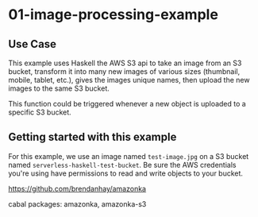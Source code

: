 # 01-image-processing-example

## Use Case

This example uses Haskell the AWS S3 api to take an image from an S3 bucket, transform it into many new images of various sizes (thumbnail, mobile, tablet, etc.), gives the images unique names, then upload the new images to the same S3 bucket.

This function could be triggered whenever a new object is uploaded to a specific S3 bucket.

## Getting started with this example

For this example, we use an image named `test-image.jpg` on a S3 bucket named `serverless-haskell-test-bucket`. Be sure the AWS credentials you're using have permissions to read and write objects to your bucket.

https://github.com/brendanhay/amazonka

cabal packages: amazonka, amazonka-s3
